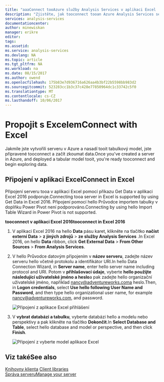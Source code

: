 ```yaml
---
title: "aaaConnect tooAzure služby Analysis Services v aplikaci Excel | Microsoft Docs"
description: "Zjistěte, jak tooconnect tooan Azure Analysis Services serveru pomocí aplikace Excel."
services: analysis-services
documentationcenter: 
author: minewiskan
manager: erikre
editor: 
tags: 
ms.assetid: 
ms.service: analysis-services
ms.devlang: NA
ms.topic: article
ms.tgt_pltfrm: NA
ms.workload: na
ms.date: 08/15/2017
ms.author: owend
ms.openlocfilehash: 175b83e7d936716a626aa4b3bf22b5598bb983d2
ms.sourcegitcommit: 523283cc1b3c37c428e77850964dc1c33742c5f0
ms.translationtype: MT
ms.contentlocale: cs-CZ
ms.lasthandoff: 10/06/2017
---
```

# <a name="connect-with-excel"></a><span data-ttu-id="e7c4e-103">Propojit s Excelem</span><span class="sxs-lookup"><span data-stu-id="e7c4e-103">Connect with Excel</span></span>

<span data-ttu-id="e7c4e-104">Jakmile jste vytvořili serveru v Azure a nasadí tooit tabulkový model, jste připravené tooconnect a začít zkoumat data.</span><span class="sxs-lookup"><span data-stu-id="e7c4e-104">Once you've created a server in Azure, and deployed a tabular model tooit, you're ready tooconnect and begin exploring data.</span></span>


## <a name="connect-in-excel"></a><span data-ttu-id="e7c4e-105">Připojení v aplikaci Excel</span><span class="sxs-lookup"><span data-stu-id="e7c4e-105">Connect in Excel</span></span>

<span data-ttu-id="e7c4e-106">Připojení serveru tooa v aplikaci Excel pomocí příkazu Get Data v aplikaci Excel 2016 podporuje.</span><span class="sxs-lookup"><span data-stu-id="e7c4e-106">Connecting tooa server in Excel is supported by using Get Data in Excel 2016.</span></span> <span data-ttu-id="e7c4e-107">Připojení pomocí hello Průvodce importem tabulky v doplňku Power Pivot není podporováno.</span><span class="sxs-lookup"><span data-stu-id="e7c4e-107">Connecting by using hello Import Table Wizard in Power Pivot is not supported.</span></span> 

<span data-ttu-id="e7c4e-108">**tooconnect v aplikaci Excel 2016**</span><span class="sxs-lookup"><span data-stu-id="e7c4e-108">**tooconnect in Excel 2016**</span></span>

1. <span data-ttu-id="e7c4e-109">V aplikaci Excel 2016 na hello **Data** pásu karet, klikněte na tlačítko **načíst externí Data** > **z jiných zdrojů** > **ze služby Analysis Services** .</span><span class="sxs-lookup"><span data-stu-id="e7c4e-109">In Excel 2016, on hello **Data** ribbon, click **Get External Data** > **From Other Sources** > **From Analysis Services**.</span></span>

2. <span data-ttu-id="e7c4e-110">V hello Průvodce datovým připojením v **název serveru**, zadejte název serveru hello včetně protokolu a identifikátor URI.</span><span class="sxs-lookup"><span data-stu-id="e7c4e-110">In hello Data Connection Wizard, in **Server name**, enter hello server name including protocol and URI.</span></span> <span data-ttu-id="e7c4e-111">Potom v **přihlašovací údaje**, vyberte **hello použijte následující uživatelské jméno a heslo**a pak zadejte hello organizační uživatelské jméno, například nancy@adventureworks.coma heslo.</span><span class="sxs-lookup"><span data-stu-id="e7c4e-111">Then, in **Logon credentials**, select **Use hello following User Name and Password**, and then type hello organizational user name, for example nancy@adventureworks.com, and password.</span></span>

    ![Připojení z aplikace Excel přihlášení](./media/analysis-services-connect-excel/aas-connect-excel-logon.png)

3. <span data-ttu-id="e7c4e-113">V **vybrat databázi a tabulku**, vyberte databázi hello a modelu nebo perspektivy a pak klikněte na tlačítko **Dokončit**.</span><span class="sxs-lookup"><span data-stu-id="e7c4e-113">In **Select Database and Table**, select hello database and model or perspective, and then click **Finish**.</span></span>
   
    ![Připojení z vyberte model aplikace Excel](./media/analysis-services-connect-excel/aas-connect-excel-select.png)


## <a name="see-also"></a><span data-ttu-id="e7c4e-115">Viz také</span><span class="sxs-lookup"><span data-stu-id="e7c4e-115">See also</span></span>
<span data-ttu-id="e7c4e-116">[Knihovny klienta](analysis-services-data-providers.md) </span><span class="sxs-lookup"><span data-stu-id="e7c4e-116">[Client libraries](analysis-services-data-providers.md) </span></span>  
[<span data-ttu-id="e7c4e-117">Správa serveru</span><span class="sxs-lookup"><span data-stu-id="e7c4e-117">Manage your server</span></span>](analysis-services-manage.md)     


